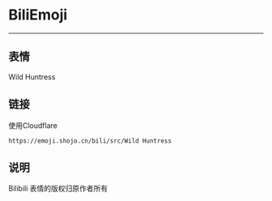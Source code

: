 # BiliEmoji
---
## 表情
Wild Huntress
## 链接
使用Cloudflare
```
https://emoji.shojo.cn/bili/src/Wild Huntress
```
## 说明
Bilibili 表情的版权归原作者所有

